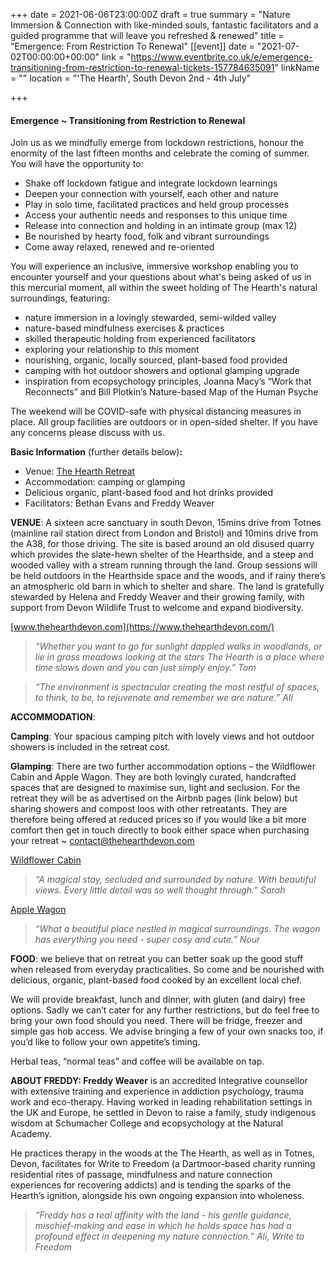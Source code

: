 +++
date = 2021-06-06T23:00:00Z
draft = true
summary = "Nature Immersion & Connection with like-minded souls, fantastic facilitators and a guided programme that will leave you refreshed & renewed"
title = "Emergence: From Restriction To Renewal"
[[event]]
date = "2021-07-02T00:00:00+00:00"
link = "https://www.eventbrite.co.uk/e/emergence-transitioning-from-restriction-to-renewal-tickets-157784635091"
linkName = ""
location = "'The Hearth', South Devon 2nd - 4th July"

+++
#### Emergence \~ Transitioning from Restriction to Renewal

Join us as we mindfully emerge from lockdown restrictions, honour the enormity of the last fifteen months and celebrate the coming of summer. You will have the opportunity to:

* Shake off lockdown fatigue and integrate lockdown learnings
* Deepen your connection with yourself, each other and nature
* Play in solo time, facilitated practices and held group processes
* Access your authentic needs and responses to this unique time
* Release into connection and holding in an intimate group (max 12)
* Be nourished by hearty food, folk and vibrant surroundings
* Come away relaxed, renewed and re-oriented

You will experience an inclusive, immersive workshop enabling you to encounter yourself and your questions about what's being asked of us in this mercurial moment, all within the sweet holding of The Hearth's natural surroundings, featuring:

* nature immersion in a lovingly stewarded, semi-wilded valley
* nature-based mindfulness exercises & practices
* skilled therapeutic holding from experienced facilitators
* exploring your relationship to _this_ moment
* nourishing, organic, locally sourced, plant-based food provided
* camping with hot outdoor showers and optional glamping upgrade
* inspiration from ecopsychology principles, Joanna Macy’s “Work that Reconnects” and Bill Plotkin’s Nature-based Map of the Human Psyche

The weekend will be COVID-safe with physical distancing measures in place. All group facilities are outdoors or in open-sided shelter. If you have any concerns please discuss with us.

**Basic Information** (further details below)**:**

* Venue: [The Hearth Retreat](https://www.thehearthdevon.com/)
* Accommodation: camping or glamping
* Delicious organic, plant-based food and hot drinks provided
* Facilitators: Bethan Evans and Freddy Weaver

**VENUE**: A sixteen acre sanctuary in south Devon, 15mins drive from Totnes (mainline rail station direct from London and Bristol) and 10mins drive from the A38, for those driving. The site is based around an old disused quarry which provides the slate-hewn shelter of the Hearthside, and a steep and wooded valley with a stream running through the land. Group sessions will be held outdoors in the Hearthside space and the woods, and if rainy there’s an atmospheric old barn in which to shelter and share. The land is gratefully stewarded by Helena and Freddy Weaver and their growing family, with support from Devon Wildlife Trust to welcome and expand biodiversity.

[www.thehearthdevon.com](https://www.thehearthdevon.com/)

> _“Whether you want to go for sunlight dappled walks in woodlands, or lie in grass meadows looking at the stars The Hearth is a place where time slows down and you can just simply enjoy.” Tom_

> _“The environment is spectacular creating the most restful of spaces, to think, to be, to rejuvenate and remember we are nature.” Ali_

**ACCOMMODATION**:

**Camping**: Your spacious camping pitch with lovely views and hot outdoor showers is included in the retreat cost.

**Glamping**: There are two further accommodation options – the Wildflower Cabin and Apple Wagon. They are both lovingly curated, handcrafted spaces that are designed to maximise sun, light and seclusion. For the retreat they will be as advertised on the Airbnb pages (link below) but sharing showers and compost loos with other retreatants. They are therefore being offered at reduced prices so if you would like a bit more comfort then get in touch directly to book either space when purchasing your retreat \~ contact@thehearthdevon.com

[Wildflower Cabin](https://www.airbnb.co.uk/rooms/19337977?guests=1&adults=1&s=2&unique_share_id=f5bf1eaa-bb5c-4ab7-8618-b5acbf3b02ff)

> _“A magical stay, secluded and surrounded by nature. With beautiful views. Every little detail was so well thought through.” Sarah_

[Apple Wagon](https://www.airbnb.co.uk/rooms/43577670?guests=1&adults=1&s=2&unique_share_id=f65dfbd5-8beb-48f4-9c41-30c4222f2070)

> _“What a beautiful place nestled in magical surroundings. The wagon has everything you need - super cosy and cute.” Nour_

**FOOD**: we believe that on retreat you can better soak up the good stuff when released from everyday practicalities. So come and be nourished with delicious, organic, plant-based food cooked by an excellent local chef.

We will provide breakfast, lunch and dinner, with gluten (and dairy) free options. Sadly we can’t cater for any further restrictions, but do feel free to bring your own food should you need. There will be fridge, freezer and simple gas hob access. We advise bringing a few of your own snacks too, if you’d like to follow your own appetite’s timing.

Herbal teas, “normal teas” and coffee will be available on tap.

**ABOUT FREDDY:  Freddy Weaver** is an accredited Integrative counsellor with extensive training and experience in addiction psychology, trauma work and eco-therapy. Having worked in leading rehabilitation settings in the UK and Europe, he settled in Devon to raise a family, study indigenous wisdom at Schumacher College and ecopsychology at the Natural Academy.

He practices therapy in the woods at the The Hearth, as well as in Totnes, Devon, facilitates for Write to Freedom (a Dartmoor-based charity running residential rites of passage, mindfulness and nature connection experiences for recovering addicts) and is tending the sparks of the Hearth’s ignition, alongside his own ongoing expansion into wholeness.

> _“Freddy has a real affinity with the land - his gentle guidance, mischief-making and ease in which he holds space has had a profound effect in deepening my nature connection.” Ali, Write to Freedom_